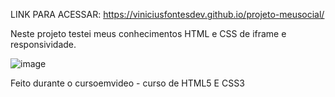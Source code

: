 LINK PARA ACESSAR: https://viniciusfontesdev.github.io/projeto-meusocial/

Neste projeto testei meus conhecimentos HTML e CSS de iframe e responsividade.

![image](https://github.com/user-attachments/assets/2327f70a-cd13-45a4-bd19-157248a12d22)

Feito durante o cursoemvideo - curso de HTML5 E CSS3
